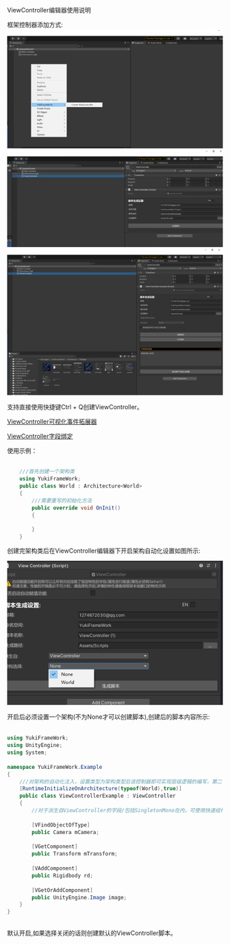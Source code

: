 ViewController编辑器使用说明

框架控制器添加方式:
![输入图片说明](Texture/Controller1.png)
![输入图片说明](Texture/Controller2.png)
![输入图片说明](Texture/Controller3.png)

支持直接使用快捷键Ctrl + Q创建ViewController。

[ViewController可视化事件拓展器](https://gitee.com/NikaidoShinku/YukiFrameWork/blob/master/YukiFrameWork/Framework/ViewController拓展事件可视化.md)

[ViewController字段绑定](https://gitee.com/NikaidoShinku/YukiFrameWork/blob/master/YukiFrameWork/Framework/ViewController绑定字段.md)

使用示例：
``` csharp

    ///首先创建一个架构类
    using YukiFrameWork;
    public class World : Architecture<World>
    {
        ///需要重写的初始化方法
        public override void OnInit()
        {
            
        }        
    }
```
创建完架构类后在ViewController编辑器下开启架构自动化设置如图所示:

![输入图片说明](Texture/controllerEditor.png)

开启后必须设置一个架构(不为None才可以创建脚本),创建后的脚本内容所示:

``` csharp

using YukiFrameWork;
using UnityEngine;
using System;

namespace YukiFrameWork.Example
{
    ///对架构的自动化注入，设置类型为架构类型后该控制器即可实现层级逻辑的编写，第二个参数默认是true，表示可以访问到架构，如果设置为False该控制器无法得到架构本体
    [RuntimeInitializeOnArchitecture(typeof(World),true)]
    public class ViewControllerExample : ViewController
    {
        //对于派生自ViewController的字段/包括SingletonMono在内，可使用快速组件赋值的特性示例如下:

        [VFindObjectOfType]
        public Camera mCamera;

        [VGetComponent]
        public Transform mTransform;

        [VAddComponent]
        public Rigidbody rd;

        [VGetOrAddComponent]
        public UnityEngine.Image image;
    }
}
    

```

默认开启,如果选择关闭的话则创建默认的ViewController脚本。